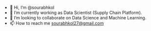 - 👋 Hi, I’m @sourabhkol
- 🌱 I’m currently working as Data Scientist (Supply Chain Platform).
- 💞️ I’m looking to collaborate on Data Science and Machine Learning.
- 📫 How to reach me sourabhkol27@gmail.com

<!---
sourabhkol/sourabhkol is a ✨ special ✨ repository because its `README.md` (this file) appears on your GitHub profile.
You can click the Preview link to take a look at your changes.
--->
